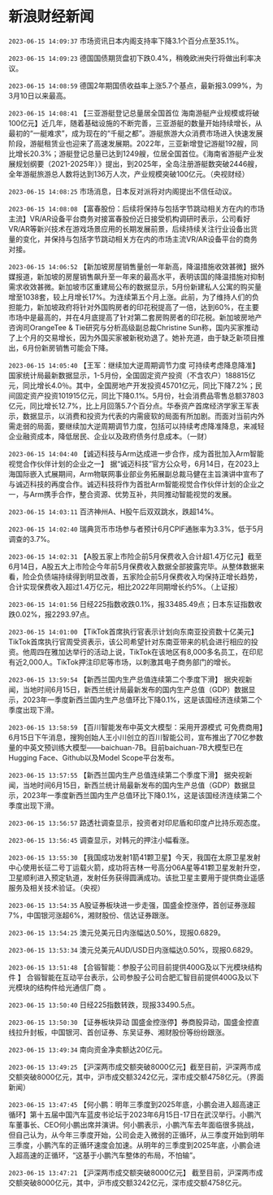 # 新浪财经新闻
`2023-06-15 14:09:37` 市场资讯日本内阁支持率下降3.1个百分点至35.1%。

`2023-06-15 14:09:23` 德国国债期货盘初下跌0.4%，稍晚欧洲央行将做出利率决议。

`2023-06-15 14:08:59` 德国2年期国债收益率上涨5.7个基点，最新报3.099%，为3月10日以来最高。

`2023-06-15 14:08:41` 【三亚游艇登记总量居全国首位 海南游艇产业规模或将破100亿元】近几年，随着基础设施的不断完善，三亚游艇的数量开始持续增长，从最初的“一艇难求”，成为现在的“千艇之都”。游艇旅游大众消费市场进入快速发展阶段，游艇租赁业也迎来了高速发展期。2022年，三亚新增登记游艇192艘，同比增长20.3%；游艇登记总量已达到1249艘，位居全国首位。《海南省游艇产业发展规划纲要（2021-2025年）》提出，到2025年，全岛注册游艇数突破2446艘，全年游艇旅游总人数将达到136万人次，产业规模突破100亿元。（央视财经）

`2023-06-15 14:08:25` 市场消息，日本反对派将对内阁提出不信任动议。

`2023-06-15 14:08:08` 【富春股份：后续将保持与包括字节跳动相关方在内的市场主流】VR/AR设备平台商务对接富春股份近日接受机构调研时表示，公司看好VR/AR等新兴技术在游戏场景应用的长期发展前景，后续持续关注行业设备出货量的变化，并保持与包括字节跳动相关方在内的市场主流VR/AR设备平台的商务对接。

`2023-06-15 14:06:52` 【新加坡房屋销售量创一年新高，降温措施收效甚微】据外媒报道，新加坡的房屋销售飙升至一年来的最高水平，表明该国的降温措施对抑制需求收效甚微。新加坡市区重建局公布的数据显示，5月份新建私人公寓的购买量增至1038套，较上月增长17%。为连续第五个月上涨。此前，为了维持人们的负担能力，新加坡政府将针对外国购房者的印花税提高了一倍，达到60%，在主要市场中是最高的，并在4月底提高了针对第二套房购房者的印花税。新加坡房地产咨询司OrangeTee & Tie研究与分析高级副总裁Christine Sun称，国内买家推动了上个月的交易增长，因为外国买家被新税劝退了。她补充道，由于缺乏新项目推出，6月份新房销售可能会下降。

`2023-06-15 14:05:40` 【王军：继续加大逆周期调节力度 可持续考虑降息降准】国家统计局最新数据显示，1-5月份，全国固定资产投资（不含农户）188815亿元，同比增长4.0％。其中，全国房地产开发投资45701亿元，同比下降7.2%；民间固定资产投资101915亿元，同比下降0.1%。5月份，社会消费品零售总额37803亿元，同比增长12.7%，比上月回落5.7个百分点。华泰资产首席经济学家王军表示，数据显示，以消费和投资为代表的内需疲软的局面有所加剧。而面对当前内外需走弱的局面，要继续加大逆周期调节力度，包括可以持续考虑降准降息，来减轻企业融资成本，降低居民、企业以及政府债务付息成本。（一财）

`2023-06-15 14:04:40` 【诚迈科技与Arm达成进一步合作，成为首批加入Arm智能视觉合作伙伴计划的企业之一】 据“诚迈科技”官方公众号，6月14日，在2023上海国际嵌入式展期间，Arm物联网事业部业务拓展副总裁马健在主旨演讲中宣布了与诚迈科技的再度合作。诚迈科技将作为首批Arm智能视觉合作伙伴计划的企业之一，与Arm携手合作，整合资源、优势互补，共同推动智能视觉的发展。

`2023-06-15 14:03:11` 百济神州A、H股午后双双跳水，跌超14%。

`2023-06-15 14:02:40` 瑞典货币市场参与者预计6月CPIF通胀率为3.3%，低于5月调查的3.7%。

`2023-06-15 14:02:31` 【A股五家上市险企前5月保费收入合计超1.4万亿元】截至6月14日，A股五大上市险企今年前5月保费收入数据全部披露完毕。从整体数据来看，险企负债端持续得到明显改善，五家险企前5月保费收入均保持正增长趋势，合计实现保费收入超过1.4万亿元，相比2022年同期增长约5%。（上证报）

`2023-06-15 14:01:56` 日经225指数收跌0.1%，报33485.49点；日本东证指数收跌0.02%，报2293.97点。

`2023-06-15 14:01:00` 【TikTok首席执行官表示计划向东南亚投资数十亿美元】 TikTok首席执行官周受资表示，该公司希望针对东南亚带来的机会进行相应的投资。他周四在雅加达举行的活动上说，TikTok在该地区有8,000多名员工，在印尼有近2,000人。TikTok押注印尼等市场，以刺激其电子商务部门的增长。

`2023-06-15 13:59:54` 【新西兰国内生产总值连续第二个季度下滑】 据央视新闻，当地时间6月15日，新西兰统计局最新发布的国内生产总值（GDP）数据显示，2023年一季度新西兰国内生产总值环比下降0.1%，这是该国经济连续第二个季度出现下滑。

`2023-06-15 13:58:59` 【百川智能发布中英文大模型：采用开源模式 可免费商用】6月15日下午消息，搜狗创始人王小川创立的百川智能公司，宣布推出了70亿参数量的中英文预训练大模型——baichuan-7B。目前baichuan-7B大模型已在Hugging Face、Github以及Model Scope平台发布。

`2023-06-15 13:57:55` 【新西兰国内生产总值连续第二个季度下滑】 据央视新闻，当地时间6月15日，新西兰统计局最新发布的国内生产总值（GDP）数据显示，2023年一季度新西兰国内生产总值环比下降0.1%，这是该国经济连续第二个季度出现下滑。

`2023-06-15 13:56:57` 路透社调查显示，投资者对印尼盾和印度卢比持乐观态度。

`2023-06-15 13:56:45` 调查显示，对韩元的押注小幅看涨。

`2023-06-15 13:55:30` 【我国成功发射1箭41颗卫星】今天，我国在太原卫星发射中心使用长征二号丁运载火箭，成功将吉林一号高分06A星等41颗卫星发射升空，卫星顺利进入预定轨道，发射任务获得圆满成功。该批卫星主要用于提供商业遥感服务及相关技术验证。（央视）

`2023-06-15 13:54:35` A股证券板块进一步走强，国盛金控涨停，首创证券涨超7%，中国银河涨超6%，湘财股份、信达证券跟涨。

`2023-06-15 13:54:25` 澳元兑美元日内涨幅达0.50%，现报0.6829。

`2023-06-15 13:53:34` 澳元兑美元AUD/USD日内涨幅达0.50%，现报0.6829。

`2023-06-15 13:51:48` 【合锻智能：参股子公司目前提供400G及以下光模块结构件 】 合锻智能在互动平台表示，公司参股子公司合肥汇智目前提供400G及以下光模块的结构件给光通信厂商 。

`2023-06-15 13:50:40` 日经225指数转跌，现报33490.5点。

`2023-06-15 13:50:30` 【证券板块异动 国盛金控涨停】券商股异动，国盛金控直线拉升封板，中国银河、首创证券、东吴证券、湘财股份等纷纷跟涨。

`2023-06-15 13:49:34` 南向资金净卖额达20亿元。

`2023-06-15 13:49:25` 【沪深两市成交额突破8000亿元】截至目前，沪深两市成交额突破8000亿元，其中，沪市成交额3242亿元，深市成交额4758亿元。（界面新闻）

`2023-06-15 13:47:45` 【何小鹏：明年三季度到2025年底，小鹏会进入超高速正循环】第十五届中国汽车蓝皮书论坛于2023年6月15日-17日在武汉举行。小鹏汽车董事长、CEO何小鹏出席并演讲。何小鹏表示，小鹏汽车去年面临很多挑战，但自己认为，从今年三季度开始，公司会走入微弱的正循环，从三季度开始到明年三季度，小鹏汽车的正循环速度会加速。从明年的三季度到2025年底，小鹏会进入超高速的正循环，“这基于小鹏汽车整体的布局，不怕输”。

`2023-06-15 13:47:21` 【沪深两市成交额突破8000亿元】 截至目前，沪深两市成交额突破8000亿元，其中，沪市成交额3242亿元，深市成交额4758亿元。

